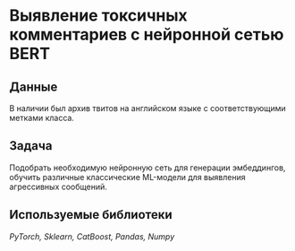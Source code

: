 # Выявление токсичных комментариев с нейронной сетью BERT

## Данные

В наличии был архив твитов на английском языке с соответствующими метками класса.

## Задача

Подобрать необходимую нейронную сеть для генерации эмбеддингов, обучить различные классические ML-модели для выявления агрессивных сообщений.
## Используемые библиотеки
*PyTorch, Sklearn, CatBoost, Pandas, Numpy*
